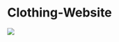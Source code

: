 # Clothing-Website

![](https://github.com/user-attachments/assets/749c277a-8b20-4f7f-aa66-465c935b9246)
